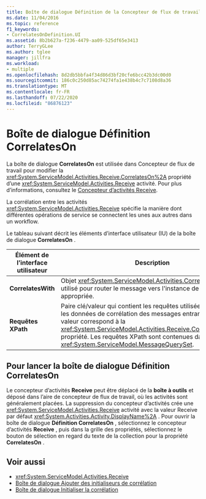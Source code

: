 ```yaml
---
title: Boîte de dialogue Définition de la Concepteur de flux de travail CorrelatesOn
ms.date: 11/04/2016
ms.topic: reference
f1_keywords:
- CorrelatesOnDefinition.UI
ms.assetid: 8b2b627a-f236-4479-aa09-525df65e3413
author: TerryGLee
ms.author: tglee
manager: jillfra
ms.workload:
- multiple
ms.openlocfilehash: 8d2db5bbfa4f34d86d3bf20cfe6bcc42b3dc00d0
ms.sourcegitcommit: 186c0c250d85ac74274fa1e438b4c7c7108d8a36
ms.translationtype: MT
ms.contentlocale: fr-FR
ms.lasthandoff: 07/22/2020
ms.locfileid: "86876123"
---
```

# <a name="correlateson-definition-dialog-box"></a>Boîte de dialogue Définition CorrelatesOn

La boîte de dialogue **CorrelatesOn** est utilisée dans Concepteur de flux de travail pour modifier la <xref:System.ServiceModel.Activities.Receive.CorrelatesOn%2A> propriété d’une <xref:System.ServiceModel.Activities.Receive> activité. Pour plus d’informations, consultez le [Concepteur d’activités Receive](../workflow-designer/receive-activity-designer.md).

La corrélation entre les activités <xref:System.ServiceModel.Activities.Receive> spécifie la manière dont différentes opérations de service se connectent les unes aux autres dans un workflow.

Le tableau suivant décrit les éléments d’interface utilisateur (IU) de la boîte de dialogue **CorrelatesOn** .

|Élément de l’interface utilisateur|Description|
|-|-----------------|
|**CorrelatesWith**|Objet <xref:System.ServiceModel.Activities.CorrelationHandle> utilisé pour router le message vers l'instance de workflow appropriée.|
|**Requêtes XPath**|Paire clé/valeur qui contient les requêtes utilisées pour extraire les données de corrélation des messages entrants. Cette valeur correspond à la <xref:System.ServiceModel.Activities.Receive.CorrelatesOn%2A> propriété. Les requêtes XPath sont contenues dans un objet <xref:System.ServiceModel.MessageQuerySet>.|

## <a name="to-launch-the-correlateson-dialog-box"></a>Pour lancer la boîte de dialogue Définition CorrelatesOn

Le concepteur d’activités **Receive** peut être déplacé de la **boîte à outils** et déposé dans l’aire de concepteur de flux de travail, où les activités sont généralement placées. La suppression du concepteur d’activités crée une <xref:System.ServiceModel.Activities.Receive> activité avec la valeur Receive par défaut <xref:System.Activities.Activity.DisplayName%2A> . Pour ouvrir la boîte de dialogue **Définition CorrelatesOn** , sélectionnez le concepteur d’activités **Receive** , puis dans la grille des propriétés, sélectionnez le bouton de sélection en regard du texte de la collection pour la propriété **CorrelatesOn** .

## <a name="see-also"></a>Voir aussi

- <xref:System.ServiceModel.Activities.Receive>
- [Boîte de dialogue Ajouter des initialiseurs de corrélation](../workflow-designer/add-correlationinitializers-dialog-box.md)
- [Boîte de dialogue Initialiser la corrélation](../workflow-designer/initialize-correlation-dialog-box.md)